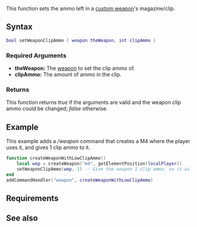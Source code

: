 This function sets the ammo left in a [custom weapon](/docs/Element/Weapon.md "wikilink")'s magazine/clip.

Syntax
------

``` lua
bool setWeaponClipAmmo ( weapon theWeapon, int clipAmmo )
```

### Required Arguments

-   **theWeapon:** The [weapon](/docs/Element/Weapon.md "wikilink") to set the clip ammo of.
-   **clipAmmo:** The amount of ammo in the clip.

### Returns

This function returns *true* if the arguments are valid and the weapon clip ammo could be changed; *false* otherwise.

Example
-------

This example adds a */weapon* command that creates a M4 where the player uses it, and gives 1 clip ammo to it.

``` lua
function createWeaponWithLowClipAmmo()
    local wep = createWeapon("m4", getElementPosition(localPlayer))
    setWeaponClipAmmo(wep, 1) -- Give the weapon 1 clip ammo, so it will reload at the next shoot.
end
addCommandHandler("weapon", createWeaponWithLowClipAmmo)
```

Requirements
------------

See also
--------
